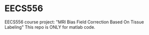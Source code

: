 EECS556
=======

EECS556 course project:
"MRI Bias Field Correction Based On Tissue Labeling"
This repo is ONLY for matlab code.